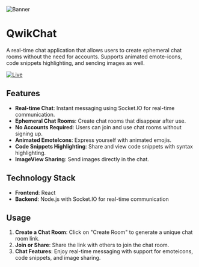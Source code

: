 ![Banner](https://firebasestorage.googleapis.com/v0/b/bytethreads.appspot.com/o/public%2Freadme_banner.png?alt=media)

# QwikChat

A real-time chat application that allows users to create ephemeral chat rooms without the need for accounts. Supports animated emote-icons, code snippets highlighting, and sending images as well.

<a href="https://qwikchat.web.app" target="_blank">
<img alt="Live" src="https://img.shields.io/badge/View%20Live-blue?style=flat"/>
</a>

## Features

- **Real-time Chat**: Instant messaging using Socket.IO for real-time communication.
- **Ephemeral Chat Rooms**: Create chat rooms that disappear after use.
- **No Accounts Required**: Users can join and use chat rooms without signing up.
- **Animated EmoteIcons**: Express yourself with animated emojis.
- **Code Snippets Highlighting**: Share and view code snippets with syntax highlighting.
- **ImageView Sharing**: Send images directly in the chat.

## Technology Stack

- **Frontend**: React
- **Backend**: Node.js with Socket.IO for real-time communication

## Usage

1. **Create a Chat Room**: Click on "Create Room" to generate a unique chat room link.
2. **Join or Share**: Share the link with others to join the chat room.
3. **Chat Features**: Enjoy real-time messaging with support for emoteicons, code snippets, and image sharing.
